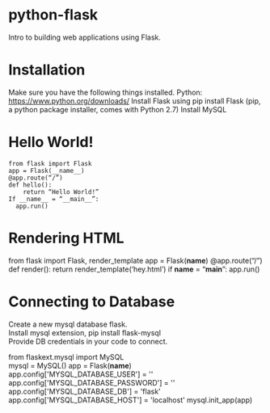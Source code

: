 # python-flask

Intro to building web applications using Flask.

# Installation
 
 Make sure you have the following things installed.
    Python: https://www.python.org/downloads/
    Install Flask using pip install Flask (pip, a python package installer, comes with Python 2.7)
    Install MySQL

# Hello World!
    from flask import Flask
    app = Flask(__name__)
    @app.route(“/”)
    def hello():
	    return “Hello World!”
    If __name__ = “__main__”:
      app.run()

# Rendering HTML

  from flask import Flask, render_template
    app = Flask(__name__)
    @app.route(“/”)
    def render():
    return render_template(‘hey.html’)
    if __name__ = “__main__”:
    app.run()
    
# Connecting to Database

  Create a new mysql database flask.                                                                                           
  Install mysql extension, pip install flask-mysql                                                                             
  Provide DB credentials in your code to connect.                                                                             
  
  from flaskext.mysql import MySQL  
  mysql = MySQL()
  app = Flask(__name__)
  app.config['MYSQL_DATABASE_USER'] = '<username>'
  app.config['MYSQL_DATABASE_PASSWORD'] = '<password>'
  app.config['MYSQL_DATABASE_DB'] = 'flask'
  app.config['MYSQL_DATABASE_HOST'] = 'localhost'
  mysql.init_app(app)



